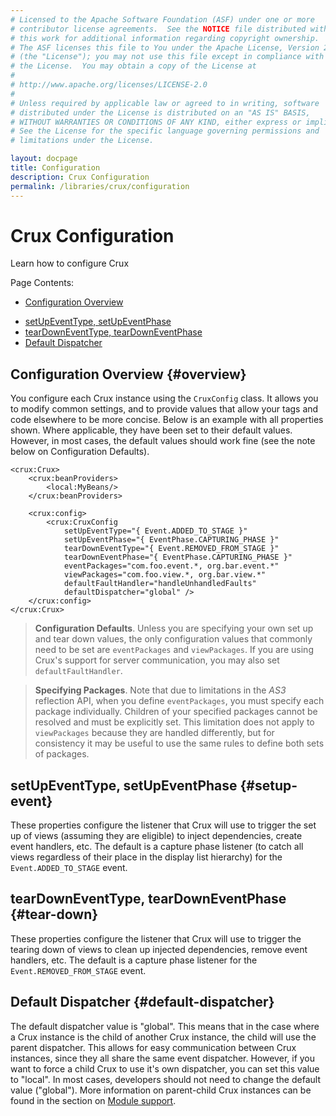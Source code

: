 ```yaml
---
# Licensed to the Apache Software Foundation (ASF) under one or more
# contributor license agreements.  See the NOTICE file distributed with
# this work for additional information regarding copyright ownership.
# The ASF licenses this file to You under the Apache License, Version 2.0
# (the "License"); you may not use this file except in compliance with
# the License.  You may obtain a copy of the License at
# 
# http://www.apache.org/licenses/LICENSE-2.0
# 
# Unless required by applicable law or agreed to in writing, software
# distributed under the License is distributed on an "AS IS" BASIS,
# WITHOUT WARRANTIES OR CONDITIONS OF ANY KIND, either express or implied.
# See the License for the specific language governing permissions and
# limitations under the License.

layout: docpage
title: Configuration
description: Crux Configuration
permalink: /libraries/crux/configuration
---
```


# Crux Configuration

Learn how to configure Crux

Page Contents:

* [Configuration Overview](libraries/crux/configuration.html#overview)
<!-- * [Logging] -->
* [setUpEventType, setUpEventPhase](libraries/crux/configuration.html#setup-event)
* [tearDownEventType, tearDownEventPhase](libraries/crux/configuration.html#tear-down)
* [Default Dispatcher](libraries/crux/configuration.html#default-dispatcher)

## Configuration Overview {#overview}

You configure each Crux instance using the `CruxConfig` class. It allows you to modify common settings, and to provide values that allow your tags and code elsewhere to be more concise. Below is an example with all properties shown. Where applicable, they have been set to their default values. However, in most cases, the default values should work fine (see the note below on Configuration Defaults).

```mxml
<crux:Crux>
    <crux:beanProviders>
        <local:MyBeans/>
    </crux:beanProviders>
 
    <crux:config>
        <crux:CruxConfig
            setUpEventType="{ Event.ADDED_TO_STAGE }"
            setUpEventPhase="{ EventPhase.CAPTURING_PHASE }"
            tearDownEventType="{ Event.REMOVED_FROM_STAGE }"
            tearDownEventPhase="{ EventPhase.CAPTURING_PHASE }"
            eventPackages="com.foo.event.*, org.bar.event.*"
            viewPackages="com.foo.view.*, org.bar.view.*"
            defaultFaultHandler="handleUnhandledFaults"
            defaultDispatcher="global" />
    </crux:config>
</crux:Crux>
```

> **Configuration Defaults**. Unless you are specifying your own set up and tear down values, the only configuration values that commonly need to be set are `eventPackages` and `viewPackages`. If you are using Crux's support for server communication, you may also set `defaultFaultHandler`.

> **Specifying Packages**. Note that due to limitations in the _AS3_ reflection API, when you define `eventPackages`, you must specify each package individually. Children of your specified packages cannot be resolved and must be explicitly set. This limitation does not apply to `viewPackages` because they are handled differently, but for consistency it may be useful to use the same rules to define both sets of packages.

<!-- ## Logging

As you can see above, Crux includes a basic logging target called SwizTraceTarget to trace debugging information to the console. Due to the way the MXMLC compiler works, it was not possible to use the built-in Royale logging target(s), because it increases the size of the Crux swc by an unacceptable amount. If necessary, you can extend the AbstractSwizLoggingTarget to customize the output. -->

## setUpEventType, setUpEventPhase {#setup-event}

These properties configure the listener that Crux will use to trigger the set up of views (assuming they are eligible) to inject dependencies, create event handlers, etc. The default is a capture phase listener (to catch all views regardless of their place in the display list hierarchy) for the `Event.ADDED_TO_STAGE` event.<!-- , with a priority of 50.  -->

## tearDownEventType, tearDownEventPhase {#tear-down}

These properties configure the listener that Crux will use to trigger the tearing down of views to clean up injected dependencies, remove event handlers, etc. The default is a capture phase listener for the `Event.REMOVED_FROM_STAGE` event.<!-- , with a priority of 50. -->

## Default Dispatcher {#default-dispatcher}

The default dispatcher value is "global". This means that in the case where a Crux instance is the child of another Crux instance, the child will use the parent dispatcher. This allows for easy communication between Crux instances, since they all share the same event dispatcher. However, if you want to force a child Crux to use it's own dispatcher, you can set this value to "local". In most cases, developers should not need to change the default value ("global"). More information on parent-child Crux instances can be found in the section on [Module support](libraries/crux/module-support).
